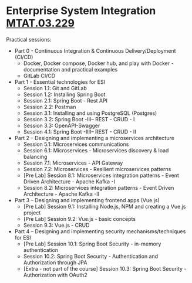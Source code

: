 # Enterprise System Integration [MTAT.03.229](https://courses.cs.ut.ee/2023/esi/spring)

Practical sessions:
* Part 0 - Continuous Integration & Continuous Delivery/Deployment (CI/CD)
     - Docker, Docker compose, Docker hub, and play with Docker - documentation and practical examples
     - GitLab CI/CD
* Part 1 - Essential technologies for ESI
     - Session 1.1: Git and GitLab
     - Session 1.2: Installing Spring Boot
     - Session 2.1: Spring Boot - Rest API
     - Session 2.2: Postman
     - Session 3.1: Installing and using PostgreSQL (Postgres)
     - Session 3.2: Spring Boot -III– REST - CRUD - I
     - Session 3.3: OpenAPI-Swagger
     - Session 4.1: Spring Boot -IIII– REST - CRUD - II
* Part 2 – Designing and implementing a microservices architecture
     - Session 5.1: Microservices communications
     - Session 6.1: Microservices - Microservices discovery & load balancing
     - Session 7.1: Microservices - API Gateway
     - Session 7.2: Microservices - Resilient microservices patterns
     - [Pre Lab] Session 8.1: Microservices integration patterns - Event Driven Architecture - Apache Kafka -I
     - Session 8.2: Microservices integration patterns - Event Driven Architecture - Apache Kafka -II
* Part 3 – Designing and implementing frontend apps (Vue.js)
     - [Pre Lab] Session 9.1: Installing Node.js, NPM and creating a Vue.js project
     - [Pre Lab] Session 9.2: Vue.js - basic concepts
     - Session 9.3: Vue.js - CRUD
* Part 4 – Designing and implementing security mechanisms/techniques for ESI
     - [Pre Lab] Session 10.1: Spring Boot Security - in-memory authentication
     - Session 10.2: Spring Boot Security - Authentication and Authorization through JPA
     - [Extra - not part of the course] Session 10.3: Spring Boot Security - Authorization with OAuth2
